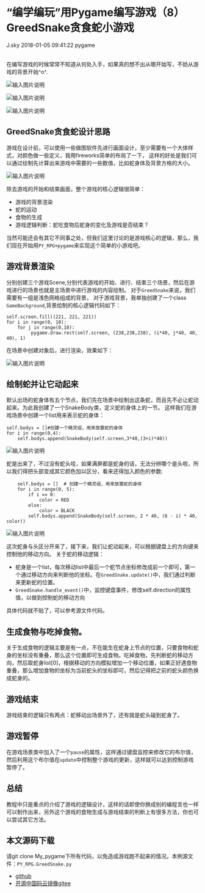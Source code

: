 <div class="blog-article">
<h1 class="title">“编学编玩”用Pygame编写游戏（8）GreedSnake贪食蛇小游戏</h1>
<span class="author">J.sky</span>
<span class="time">2018-01-05 09:41:22</span>
<span class="tag">pygame</span>
</div>
</br>

在编写游戏的时候常常不知道从何处入手，如果真的想不出从哪开始写，不妨从游戏的背景开始^o^.

![输入图片说明](/assets/images/media/upload/2018/01/Snip20180105_16.png)

![输入图片说明](/assets/images/media/upload/2018/01/Snip20180105_17.png)

![输入图片说明](/assets/images/media/upload/2018/01/Snip20180105_18.png)

## GreedSnake贪食蛇设计思路

游戏在设计前，可以使用一些做图软件先进行画面设计，至少需要有一个大体样式，对颜色做一些定义，我用fireworks简单的布局了一下，
这样的好处是我们可以通过绘制先计算出来游戏中需要的一些数值，比如蛇身体及背景方格的大小。

![输入图片说明](/assets/images/media/upload/2018/01/Snip20180104_13.png)


除去游戏的开始和结束画面，整个游戏的核心逻辑很简单：

+ 游戏的背景渲染
+ 蛇的运动
+ 食物的生成
+ 游戏逻辑判断：蛇吃食物后蛇身的变化及游戏是否结束？

当然可能还会有其它不同事之处，但我们这里讨论的是游戏核心的逻辑，那么，我们现在开始用`PY_RPG+pygame`来实现这个简单的小游戏吧。


## 游戏背景渲染

分别创建三个游戏Scene,分别代表游戏的开始、进行、结束三个场景，然后在游戏进行的场景也就是主场景中进行游戏的内容绘制。
对于`GreedSnake`来说，我们需要有一组是浅色网格组成的背景，
对于游戏背景，我单独创建了一个class `GameBackground`,背景绘制的核心逻辑代码如下：

    self.screen.fill((221, 221, 221))
    for i in range(0, 10):
        for j in range(0,10):
             pygame.draw.rect(self.screen, (238,238,238), (i*40, j*40, 40, 40), 1)

在场景中创建对象后，进行渲染，效果如下：

![输入图片说明](/assets/images/media/upload/2018/01/Snip20180104_12.png)


## 绘制蛇并让它动起来

默认出场的蛇身体有五个节点，我们先在场景中绘制出这条蛇，而且先不必让蛇动起来。为此我创建了一个SnakeBody类，定义蛇的身体上的一节。
这样我们在游戏场景中创建一个list用来表示蛇的身体：

    self.bodys = []#创建一个精灵组，用来放置蛇的身体
    for i in range(0,4):
        self.bodys.append(SnakeBody(self.screen,3*40,(3+i)*40))

![输入图片说明](/assets/images/media/upload/2018/01/Snip20180104_14.png)

蛇是出来了，不过没有蛇头哇，如果满屏都是蛇身的话，无法分辨哪个是头啦，所以我们得把头部变成其它颜色加以区分，看来还得加入颜色的参数:

        self.bodys = []  # 创建一个精灵组，用来放置蛇的身体
        for i in range(0, 5):
            if i == 0:
                color = RED
            else:
                color = BLACK
            self.bodys.append(SnakeBody(self.screen, 2 * 40, (6 - i) * 40, color))


![输入图片说明](/assets/images/media/upload/2018/01/Snip20180104_15.png)

这次蛇身与头区分开来了，接下来，我们让蛇动起来，可以根据键盘上的方向键来控制他的移动方向。
关于蛇的移动逻辑：

+ 蛇身是一个list，每次移动list中最后一个蛇节点坐标修改成前一个即可，第一个通过移动方向来判断他的坐标。在`GreedSnake.update()`中，我们通过判断来更新蛇的位置。
+ `GreedSnake.handle_event()`中，监控键盘事件，修改self.direction的属性值，以做到控制蛇的移动方向

具体代码就不贴了，可以参考源文件代码。

## 生成食物与吃掉食物。

关于生成食物的逻辑主要是有一点，不在能生在蛇身上节点的位置，只要食物和蛇身的坐标没有重叠，那么这个位置即可生成食物。吃掉食物，先判断蛇的移动方向，然后取蛇身list[0]，根据移动的方向模拟增加一个移动位置，如果正好遇食物重叠，那么增加食物的坐标为当前蛇头的坐标即可，然后记得把之前的蛇头颜色换成蛇身的。

## 游戏结束

游戏结束的逻辑只有两点：蛇移动出场景外了，还有就是蛇头碰到蛇身了。

## 游戏暂停

在游戏场景类中加入了一个`pause`的属性，这样通过键盘监控来修改它的布尔值，然后利用这个布尔值在`update`中控制整个游戏的更新，这样就可以达到控制游戏暂停了。

## 总结

教程中只是重点的介绍了游戏的逻辑设计，这样的话即使你换成别的编程言也一样可以制作出来，另外这个游戏的食物生成与游戏结束的判断上有很多方法，你也可以尝试其它方法。

## 本文源码下载

请git clone My_pygame下所有代码，以免造成游戏跑不起来的情况。本例源文件：`PY_RPG.GreedSnake.py`

+ [github](https://github.com/bosichong/My_pygame/tree/master/PY_RPG/demo)
+ [开源中国码云镜像gitee](https://gitee.com/J_Sky/My_pygame/tree/master/PY_RPG/demo)
